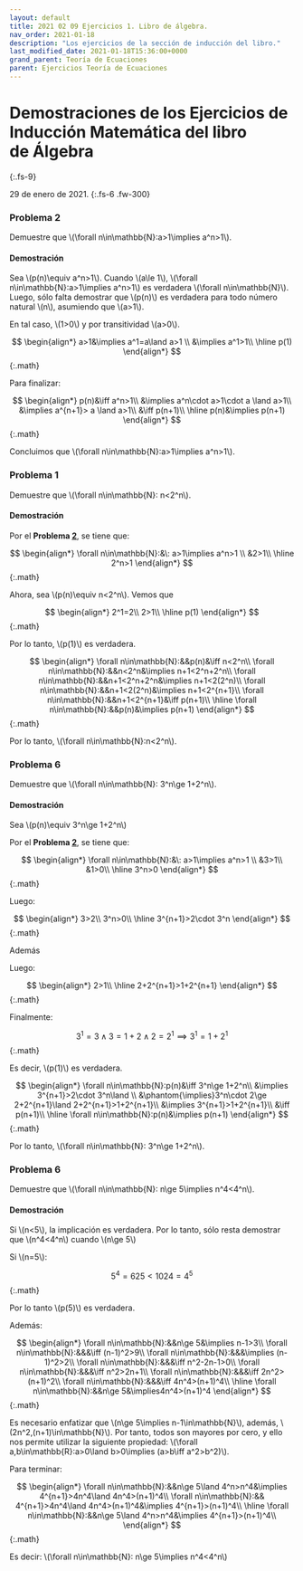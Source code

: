 ```yaml
---
layout: default
title: 2021 02 09 Ejercicios 1. Libro de álgebra.
nav_order: 2021-01-18
description: "Los ejercicios de la sección de inducción del libro."
last_modified_date: 2021-01-18T15:36:00+0000
grand_parent: Teoría de Ecuaciones
parent: Ejercicios Teoría de Ecuaciones
---
```


# Demostraciones de los Ejercicios de Inducción Matemática del libro de&nbsp;<span class="deg-sitio deg-sitio-texto">Álgebra</span>
{:.fs-9}

29 de enero de 2021.
{:.fs-6 .fw-300}

### Problema&nbsp;<span class="deg-sitio deg-sitio-texto">2</span>

Demuestre que \\(\forall n\in\mathbb{N}:a>1\implies a^n>1\\).

#### Demostración
Sea \\(p(n)\equiv a^n>1\\).
Cuando \\(a\le 1\\), \\(\forall n\in\mathbb{N}:a>1\implies a^n>1\\) es verdadera \\(\forall n\in\mathbb{N}\\). Luego, sólo falta demostrar que \\(p(n)\\) es verdadera para todo número natural \\(n\\), asumiendo que \\(a>1\\). 

En tal caso, \\(1>0\\) y por transitividad \\(a>0\\).

$$
\begin{align*}
a>1&\implies a^1=a\land a>1 \\
&\implies a^1>1\\
\hline
p(1)
\end{align*}
$$
{:.math}

Para finalizar:

$$
\begin{align*}
p(n)&\iff a^n>1\\
&\implies a^n\cdot a>1\cdot a \land a>1\\
&\implies a^{n+1}> a \land a>1\\
&\iff p(n+1)\\
\hline
p(n)&\implies p(n+1)
\end{align*}
$$
{:.math}

Concluimos que \\(\forall n\in\mathbb{N}:a>1\implies a^n>1\\).

### Problema&nbsp;<span class="deg-sitio deg-sitio-texto">1</span>

Demuestre que \\(\forall n\in\mathbb{N}: n<2^n\\).

#### Demostración

Por el **Problema [2](#problema2)**, se tiene que:

$$
\begin{align*}
\forall n\in\mathbb{N}:&\: a>1\implies a^n>1 \\
&2>1\\
\hline
2^n>1
\end{align*}
$$
{:.math}

Ahora, sea \\(p(n)\equiv n<2^n\\). Vemos que 

$$
\begin{align*}
2^1=2\\
2>1\\
\hline
p(1)
\end{align*}
$$
{:.math}

Por lo tanto, \\(p(1)\\) es verdadera.

$$
\begin{align*}
\forall n\in\mathbb{N}:&&p(n)&\iff n<2^n\\
\forall n\in\mathbb{N}:&&n<2^n&\implies n+1<2^n+2^n\\
\forall n\in\mathbb{N}:&&n+1<2^n+2^n&\implies n+1<2(2^n)\\
\forall n\in\mathbb{N}:&&n+1<2(2^n)&\implies n+1<2^{n+1}\\
\forall n\in\mathbb{N}:&&n+1<2^{n+1}&\iff p(n+1)\\
\hline
\forall n\in\mathbb{N}:&&p(n)&\implies p(n+1)
\end{align*}
$$
{:.math}

Por lo tanto, \\(\forall n\in\mathbb{N}:n<2^n\\).

### Problema&nbsp;<span class="deg-sitio deg-sitio-texto">6</span>

Demuestre que \\(\forall n\in\mathbb{N}: 3^n\ge 1+2^n\\).

#### Demostración

Sea \\(p(n)\equiv 3^n\ge 1+2^n\\)

Por el **Problema [2](#problema2)**, se tiene que:

$$
\begin{align*}
\forall n\in\mathbb{N}:&\: a>1\implies a^n>1 \\
&3>1\\
&1>0\\
\hline
3^n>0
\end{align*}
$$
{:.math}

Luego:

$$
\begin{align*}
3>2\\
3^n>0\\
\hline
3^{n+1}>2\cdot 3^n
\end{align*}
$$
{:.math}

Además

Luego:

$$
\begin{align*}
2>1\\
\hline
2+2^{n+1}>1+2^{n+1}
\end{align*}
$$
{:.math}

Finalmente:

$$3^1=3\land 3=1+2 \land 2=2^1\implies 3^1=1+2^1$${:.math}

Es decir, \\(p(1)\\) es verdadera.

$$
\begin{align*}
\forall n\in\mathbb{N}:p(n)&\iff 3^n\ge 1+2^n\\
&\implies 3^{n+1}>2\cdot 3^n\land \\
&\phantom{\implies}3^n\cdot 2\ge 2+2^{n+1}\land 2+2^{n+1}>1+2^{n+1}\\
&\implies 3^{n+1}>1+2^{n+1}\\
&\iff p(n+1)\\
\hline
\forall n\in\mathbb{N}:p(n)&\implies p(n+1)
\end{align*}
$$
{:.math}

Por lo tanto, \\(\forall n\in\mathbb{N}: 3^n\ge 1+2^n\\).

### Problema&nbsp;<span class="deg-sitio deg-sitio-texto">6</span>

Demuestre que \\(\forall n\in\mathbb{N}: n\ge 5\implies n^4<4^n\\).

#### Demostración

Si \\(n<5\\), la implicación es verdadera. Por lo tanto, sólo resta demostrar que \\(n^4<4^n\\) cuando \\(n\ge 5\\)

Si \\(n=5\\):

$$5^4=625<1024=4^5$${:.math}

Por lo tanto \\(p(5)\\) es verdadera.

Además:

$$
\begin{align*}
\forall n\in\mathbb{N}:&&n\ge 5&\implies n-1>3\\
\forall n\in\mathbb{N}:&&&\iff (n-1)^2>9\\
\forall n\in\mathbb{N}:&&&\implies (n-1)^2>2\\
\forall n\in\mathbb{N}:&&&\iff n^2-2n-1>0\\
\forall n\in\mathbb{N}:&&&\iff n^2>2n+1\\
\forall n\in\mathbb{N}:&&&\iff 2n^2>(n+1)^2\\
\forall n\in\mathbb{N}:&&&\iff 4n^4>(n+1)^4\\
\hline
\forall n\in\mathbb{N}:&&n\ge 5&\implies4n^4>(n+1)^4
\end{align*}
$$
{:.math}

Es necesario enfatizar que \\(n\ge 5\implies n-1\in\mathbb{N}\\), además, \\(2n^2,(n+1)\in\mathbb{N}\\). Por tanto, todos son mayores por cero, y ello nos permite utilizar la siguiente propiedad: \\(\forall a,b\in\mathbb{R}:a>0\land b>0\implies (a>b\iff a^2>b^2)\\).

Para terminar:

$$
\begin{align*}
\forall n\in\mathbb{N}:&&n\ge 5\land 4^n>n^4&\implies 4^{n+1}>4n^4\land 4n^4>(n+1)^4\\
\forall n\in\mathbb{N}:&& 4^{n+1}>4n^4\land 4n^4>(n+1)^4&\implies 4^{n+1}>(n+1)^4\\
\hline
\forall n\in\mathbb{N}:&&n\ge 5\land 4^n>n^4&\implies 4^{n+1}>(n+1)^4\\
\end{align*}
$$
{:.math}

Es decir: \\(\forall n\in\mathbb{N}: n\ge 5\implies n^4<4^n\\)